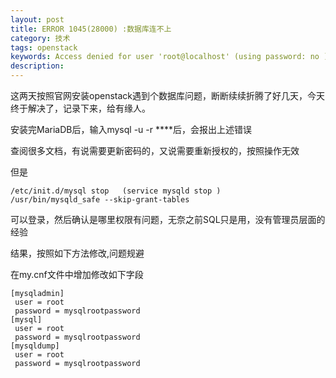 ```yaml
---
layout: post
title: ERROR 1045(28000) :数据库连不上
category: 技术
tags: openstack
keywords: Access denied for user 'root@localhost' (using password: no )
description: 
---
```


这两天按照官网安装openstack遇到个数据库问题，断断续续折腾了好几天，今天终于解决了，记录下来，给有缘人。

安装完MariaDB后，输入mysql -u -r   ****后，会报出上述错误

查阅很多文档，有说需要更新密码的，又说需要重新授权的，按照操作无效

但是

    /etc/init.d/mysql stop   (service mysqld stop )
    /usr/bin/mysqld_safe --skip-grant-tables

可以登录，然后确认是哪里权限有问题，无奈之前SQL只是用，没有管理员层面的经验

结果，按照如下方法修改,问题规避

在my.cnf文件中增加修改如下字段
    
    [mysqladmin]
     user = root
     password = mysqlrootpassword
    [mysql]
     user = root
     password = mysqlrootpassword
    [mysqldump]
     user = root
     password = mysqlrootpassword
    





